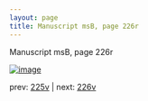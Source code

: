 ```yaml
---
layout: page
title: Manuscript msB, page 226r
---
```


Manuscript msB, page 226r

[![image](http://www.homermultitext.org/iipsrv?OBJ=IIP,1.0&FIF=/project/homer/pyramidal/deepzoom/hmt/vbbifolio/pending/vb_225v_226r.tif&WID=100&CVT=JPEG)](http://www.homermultitext.org/ict2/?urn=urn:cite2:hmt:vbbifolio.pending:vb_225v_226r)

prev:  [225v](../225v) | next:  [226v](../226v)

